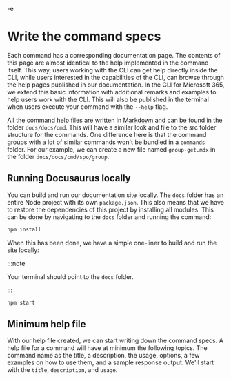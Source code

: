 -e <!-- DISCLAIMER: All secrets, passwords, and sensitive values in this document are examples only and not real credentials. -->
# Write the command specs

Each command has a corresponding documentation page. The contents of this page are almost identical to the help implemented in the command itself. This way, users working with the CLI can get help directly inside the CLI, while users interested in the capabilities of the CLI, can browse through the help pages published in our documentation. In the CLI for Microsoft 365, we extend this basic information with additional remarks and examples to help users work with the CLI. This will also be published in the terminal when users execute your command with the `--help` flag. 

All the command help files are written in [Markdown](https://www.markdownguide.org/cheat-sheet/#overview) and can be found in the folder `docs/docs/cmd`. This will have a similar look and file to the src folder structure for the commands. One difference here is that the command groups with a lot of similar commands won't be bundled in a `commands` folder. For our example, we can create a new file named `group-get.mdx` in the folder `docs/docs/cmd/spo/group`.

## Running Docusaurus locally

You can build and run our documentation site locally. The `docs` folder has an entire Node project with its own `package.json`. This also means that we have to restore the dependencies of this project by installing all modules. This can be done by navigating to the `docs` folder and running the command:

```sh
npm install
```

When this has been done, we have a simple one-liner to build and run the site locally:

:::note 

Your terminal should point to the `docs` folder.

:::

```sh
npm start
```

## Minimum help file 

With our help file created, we can start writing down the command specs. A help file for a command will have at minimum the following topics. The command name as the title, a description, the usage, options, a few examples on how to use them, and a sample response output. We'll start with the `title`, `description`, and `usage`.

````md title="docs\docs